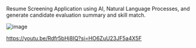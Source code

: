 Resume Screening Application using AI, Natural Language Processes, and generate candidate evaluation summary and skill match. 

![image](https://github.com/Glori-NS/ResumeScreeningApp/assets/83481425/f91f904e-8283-4c36-9156-3b5436755d32)

https://youtu.be/Rdfr5bHj8IQ?si=HO6ZuU23JF5a4X5F 
